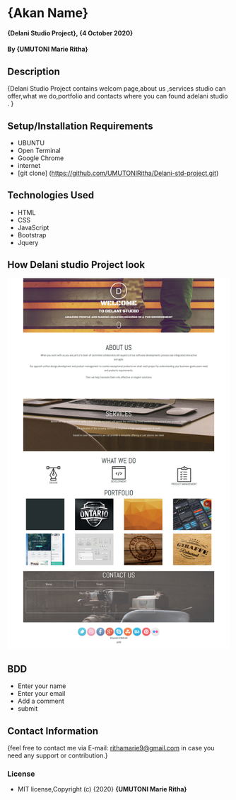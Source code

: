 # {Akan Name}
#### {Delani Studio Project}, {4 October 2020}
#### By **{UMUTONI Marie Ritha}**
## Description
{Delani Studio Project contains welcom page,about us ,services studio can offer,what we do,portfolio and contacts where you can found adelani studio . }
## Setup/Installation Requirements
* UBUNTU
* Open Terminal
* Google Chrome
* internet
* [git clone] (https://github.com/UMUTONIRitha/Delani-std-project.git)
## Technologies Used
* HTML
* CSS
* JavaScript
* Bootstrap
* Jquery
## How Delani studio Project look
![Delani studio Project](delani.png)
## BDD
* Enter  your name
* Enter your email
* Add a comment
* submit
## Contact Information
{feel free to contact me via E-mail: rithamarie9@gmail.com in case you need any support or contribution.}
### License
* MIT license,Copyright (c) {2020} **{UMUTONI Marie Ritha}**
